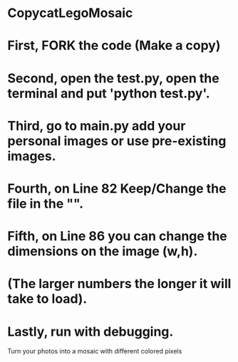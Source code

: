 # CopycatLegoMosaic
# First, FORK the code (Make a copy)
# Second, open the test.py, open the terminal and put 'python test.py'.
# Third, go to main.py add your personal images or use pre-existing images.
# Fourth, on Line 82 Keep/Change the file in the "".
# Fifth, on Line 86 you can change the dimensions on the image (w,h).
# (The larger numbers the longer it will take to load).
# Lastly, run with debugging.
Turn your photos into a mosaic with different colored pixels
